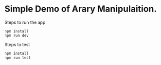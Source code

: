 # Simple Demo of Arary Manipulaition.

Steps to run the app

```
npm install
npm run dev
```

Steps to test

```
npm install
npm run test
```
